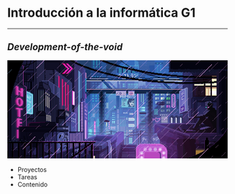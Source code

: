 # Introducción a la informática G1
___
## _Development-of-the-void_

![Development-of-the-void](https://github.com/VOIDX66/Development-of-the-void/blob/master/giphy.gif)

- Proyectos
- Tareas
- Contenido

